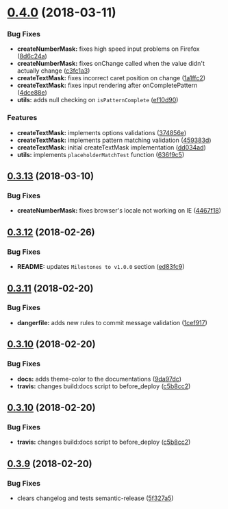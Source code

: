 <a name="0.4.0"></a>
# [0.4.0](https://github.com/renato-bohler/redux-form-input-masks/compare/v0.3.13...v0.4.0) (2018-03-11)


### Bug Fixes

* **createNumberMask:** fixes high speed input problems on Firefox ([8d6c24a](https://github.com/renato-bohler/redux-form-input-masks/commit/8d6c24a))
* **createNumberMask:** fixes onChange called when the value didn't actually change ([c3fc1a3](https://github.com/renato-bohler/redux-form-input-masks/commit/c3fc1a3))
* **createTextMask:** fixes incorrect caret position on change ([1a1ffc2](https://github.com/renato-bohler/redux-form-input-masks/commit/1a1ffc2))
* **createTextMask:** fixes input rendering after onCompletePattern ([4dce88e](https://github.com/renato-bohler/redux-form-input-masks/commit/4dce88e))
* **utils:** adds null checking on `isPatternComplete` ([ef10d90](https://github.com/renato-bohler/redux-form-input-masks/commit/ef10d90))


### Features

* **createTextMask:** implements options validations ([374856e](https://github.com/renato-bohler/redux-form-input-masks/commit/374856e))
* **createTextMask:** implements pattern matching validation ([459383d](https://github.com/renato-bohler/redux-form-input-masks/commit/459383d))
* **createTextMask:** initial createTextMask implementation ([dd034ad](https://github.com/renato-bohler/redux-form-input-masks/commit/dd034ad))
* **utils:** implements `placeholderMatchTest` function ([636f9c5](https://github.com/renato-bohler/redux-form-input-masks/commit/636f9c5))

<a name="0.3.13"></a>
## [0.3.13](https://github.com/renato-bohler/redux-form-input-masks/compare/v0.3.12...v0.3.13) (2018-03-10)


### Bug Fixes

* **createNumberMask:** fixes browser's locale not working on IE ([4467f18](https://github.com/renato-bohler/redux-form-input-masks/commit/4467f18))

<a name="0.3.12"></a>
## [0.3.12](https://github.com/renato-bohler/redux-form-input-masks/compare/v0.3.11...v0.3.12) (2018-02-26)


### Bug Fixes

* **README:** updates `Milestones to v1.0.0` section ([ed83fc9](https://github.com/renato-bohler/redux-form-input-masks/commit/ed83fc9))

<a name="0.3.11"></a>
## [0.3.11](https://github.com/renato-bohler/redux-form-input-masks/compare/v0.3.10...v0.3.11) (2018-02-20)


### Bug Fixes

* **dangerfile:** adds new rules to commit message validation ([1cef917](https://github.com/renato-bohler/redux-form-input-masks/commit/1cef917))

<a name="0.3.10"></a>
## [0.3.10](https://github.com/renato-bohler/redux-form-input-masks/compare/v0.3.9...v0.3.10) (2018-02-20)


### Bug Fixes

* **docs:** adds theme-color to the documentations ([9da97dc](https://github.com/renato-bohler/redux-form-input-masks/commit/9da97dc))
* **travis:** changes build:docs script to before_deploy ([c5b8cc2](https://github.com/renato-bohler/redux-form-input-masks/commit/c5b8cc2))

<a name="0.3.10"></a>
## [0.3.10](https://github.com/renato-bohler/redux-form-input-masks/compare/v0.3.9...v0.3.10) (2018-02-20)


### Bug Fixes

* **travis:** changes build:docs script to before_deploy ([c5b8cc2](https://github.com/renato-bohler/redux-form-input-masks/commit/c5b8cc2))

<a name="0.3.9"></a>
## [0.3.9](https://github.com/renato-bohler/redux-form-input-masks/compare/v0.3.8...v0.3.9) (2018-02-20)


### Bug Fixes

* clears changelog and tests semantic-release ([5f327a5](https://github.com/renato-bohler/redux-form-input-masks/commit/5f327a5))
